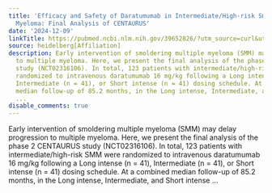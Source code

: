 ```yaml
---
title: 'Efficacy and Safety of Daratumumab in Intermediate/High-risk Smoldering Multiple
  Myeloma: Final Analysis of CENTAURUS'
date: '2024-12-09'
linkTitle: https://pubmed.ncbi.nlm.nih.gov/39652826/?utm_source=curl&utm_medium=rss&utm_campaign=pubmed-2&utm_content=1FakS-2QOkCT8HsMOQP1bCRQ4YzyumYOmxmF0moLsQ3dFB1E9V&fc=20220326224207&ff=20241209184155&v=2.18.0.post9+e462414
source: heidelberg[Affiliation]
description: Early intervention of smoldering multiple myeloma (SMM) may delay progression
  to multiple myeloma. Here, we present the final analysis of the phase 2 CENTAURUS
  study (NCT02316106). In total, 123 patients with intermediate/high-risk SMM were
  randomized to intravenous daratumumab 16 mg/kg following a Long intense (n = 41),
  Intermediate (n = 41), or Short intense (n = 41) dosing schedule. At a combined
  median follow-up of 85.2 months, in the Long intense, Intermediate, and Short intense
  ...
disable_comments: true
---
```

Early intervention of smoldering multiple myeloma (SMM) may delay progression to multiple myeloma. Here, we present the final analysis of the phase 2 CENTAURUS study (NCT02316106). In total, 123 patients with intermediate/high-risk SMM were randomized to intravenous daratumumab 16 mg/kg following a Long intense (n = 41), Intermediate (n = 41), or Short intense (n = 41) dosing schedule. At a combined median follow-up of 85.2 months, in the Long intense, Intermediate, and Short intense ...